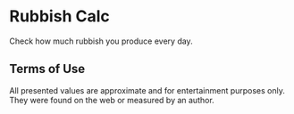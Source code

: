 # Rubbish Calc
Check how much rubbish you produce every day.

## Terms of Use
All presented values are approximate and for entertainment purposes only. They
were found on the web or measured by an author.
